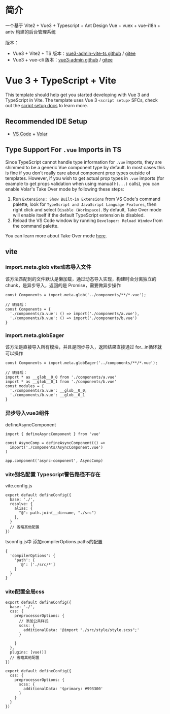 # 简介
一个基于 Vite2 + Vue3 + Typescript + Ant Design Vue + vuex + vue-i18n + antv 构建的后台管理系统

版本：
- Vue3 + Vite2 + TS 版本：[vue3-admin-vite-ts github](https://github.com/fenglingcong/vue3-admin-vite-ts) / [gitee](https://gitee.com/one-smile/vue3-admin-vite-ts)
- Vue3 + vue-cli 版本：[vue3-admin github](https://github.com/fenglingcong/vue3-admin) / [gitee](https://gitee.com/one-smile/vue3_admin)

# Vue 3 + TypeScript + Vite

This template should help get you started developing with Vue 3 and TypeScript in Vite. The template uses Vue 3 `<script setup>` SFCs, check out the [script setup docs](https://v3.vuejs.org/api/sfc-script-setup.html#sfc-script-setup) to learn more.

## Recommended IDE Setup

- [VS Code](https://code.visualstudio.com/) + [Volar](https://marketplace.visualstudio.com/items?itemName=Vue.volar)

## Type Support For `.vue` Imports in TS

Since TypeScript cannot handle type information for `.vue` imports, they are shimmed to be a generic Vue component type by default. In most cases this is fine if you don't really care about component prop types outside of templates. However, if you wish to get actual prop types in `.vue` imports (for example to get props validation when using manual `h(...)` calls), you can enable Volar's Take Over mode by following these steps:

1. Run `Extensions: Show Built-in Extensions` from VS Code's command palette, look for `TypeScript and JavaScript Language Features`, then right click and select `Disable (Workspace)`. By default, Take Over mode will enable itself if the default TypeScript extension is disabled.
2. Reload the VS Code window by running `Developer: Reload Window` from the command palette.

You can learn more about Take Over mode [here](https://github.com/johnsoncodehk/volar/discussions/471).


## vite

### import.meta.glob vite动态导入文件

该方法匹配到的文件默认是懒加载，通过动态导入实现，构建时会分离独立的 chunk，是异步导入，返回的是 Promise，需要做异步操作
```
const Components = import.meta.glob('../components/**/*.vue');

// 转译后：
const Components = {
  './components/a.vue': () => import('./components/a.vue'),
  './components/b.vue': () => import('./components/b.vue')
}
```

### import.meta.globEager

该方法是直接导入所有模块，并且是同步导入，返回结果直接通过 for...in循环就可以操作
```
const Components = import.meta.globEager('../components/**/*.vue');

// 转译后：
import * as __glob__0_0 from './components/a.vue'
import * as __glob__0_1 from './components/b.vue'
const modules = {
  './components/a.vue': __glob__0_0,
  './components/b.vue': __glob__0_1
}
```

### 异步导入vue3组件
defineAsyncComponent
```
import { defineAsyncComponent } from 'vue'

const AsyncComp = defineAsyncComponent(() =>
  import('./components/AsyncComponent.vue')
)

app.component('async-component', AsyncComp)
```

### vite别名配置 Typescript警告路径不存在
vite.config.js
```
export default defineConfig({
  base: './',
  resolve: {
    alias: {
      "@": path.join(__dirname, "./src")
    },
  }
  // 省略其他配置
})
```

tsconfig.js中 添加compilerOptions.paths的配置
```
{
  'compilerOptions': {
    'path': {
      '@': ['./src/*']
    }
  }
}
```

### vite配置全局css
```
export default defineConfig({
  base: './',
  css: {
    preprocessorOptions: {
      // 添加公共样式
      scss: {
        additionalData: '@import "./src/style/style.scss";'
      }

    }
  },
  plugins: [vue()]
  // 省略其他配置
})

export default defineConfig({
  css: {
    preprocessorOptions: {
      scss: {
        additionalData: '$primary: #993300'
      }
    }
  }
})
```